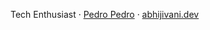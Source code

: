 Tech Enthusiast · [Pedro Pedro](https://youtu.be/RXKabdUBiWM?si=gGk8C8VESs4G4AsP) · [abhijivani.dev](https://abhijivani.vercel.app/)
